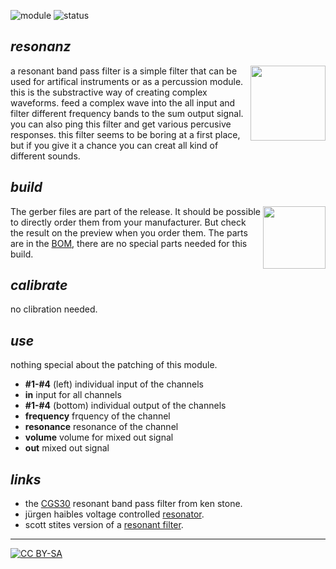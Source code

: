 ![module](https://img.shields.io/badge/module-other-yellow)
![status](https://img.shields.io/badge/status-draft-grey)

## *resonanz*

<a href="https://photos.google.com/share/AF1QipPR-NT3Snc10lRdeplb23y1ixCDCxzD0MtOzcAO54NFwgqTECFvAceLAIhImIJdqg?key=UWJQczlmZGFQQV93ZFFFRGc1dmFGaHo3RExic1l3"><img src="https://spielhuus.github.io/elektrophon/images/resonanz-logo-tmb.jpg" height="120px" align="right"></img></a> a resonant band pass filter is a simple filter that can be used for artifical  instruments or as a percussion module. this is the substractive way of creating complex waveforms. feed a complex wave into the all input and filter different frequency bands to the sum output signal. you can also ping this filter and get various percusive responses. this filter seems to be boring at a first place, but if you give it a chance you can creat all kind of different sounds. 

## *build*

<a href="https://spielhuus.github.io/elektrophon/schemas/resonanz.pdf"><img src="https://spielhuus.github.io/elektrophon/images/resonanz-schema-tmb.png" height="100px" align="right"></img></a> The gerber files are part of the release. It should be possible to directly order them from your manufacturer. But check the result on the preview when you order them. The parts are in the [BOM](BOM.md), there are no special parts needed for this build.

## *calibrate*
no clibration needed.

## *use*

nothing special about the patching of this module.

* **#1-#4** (left) individual input of the channels
* **in** input for all channels
* **#1-#4** (bottom) individual output of the channels
* **frequency** frquency of the channel
* **resonance** resonance of the channel
* **volume** volume for mixed out signal
* **out** mixed out signal

## *links*

* the [CGS30][1] resonant band pass filter from ken stone.
* jürgen haibles voltage controlled [resonator][2].
* scott stites version of a [resonant filter][3].

---
[![CC BY-SA](https://licensebuttons.net/l/by-sa/3.0/88x31.png)](https://creativecommons.org/licenses/by-sa/4.0/)

[1]: https://www.elby-designs.com/webtek/cgs/cgs30/cgs30_bpf.html
[2]: https://web.archive.org/web/20120401171645/http://www.jhaible.de/resonator/resonator.html
[3]: http://www.birthofasynth.com/Scott_Stites/Pages/triple_svvcf_const.html
